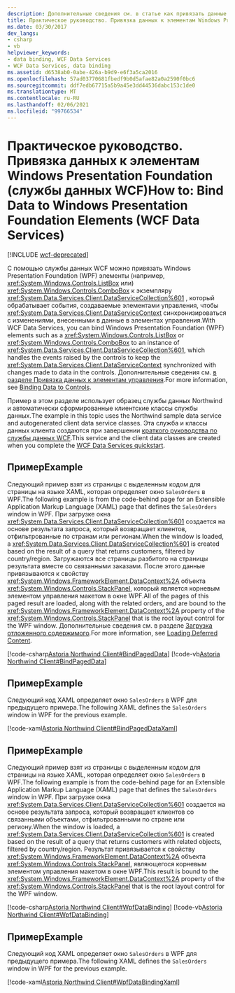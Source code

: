 ```yaml
---
description: Дополнительные сведения см. в статье как привязать данные к элементам Windows Presentation Foundation (службы данных WCF)
title: Практическое руководство. Привязка данных к элементам Windows Presentation Foundation (службы данных WCF)
ms.date: 03/30/2017
dev_langs:
- csharp
- vb
helpviewer_keywords:
- data binding, WCF Data Services
- WCF Data Services, data binding
ms.assetid: d6538ab0-0abe-426a-b9d9-e6f3a5ca2016
ms.openlocfilehash: 57ad03770681fbedf9b0d5afae82a0a2590f0bc6
ms.sourcegitcommit: ddf7edb67715a5b9a45e3dd44536dabc153c1de0
ms.translationtype: MT
ms.contentlocale: ru-RU
ms.lasthandoff: 02/06/2021
ms.locfileid: "99766534"
---
```

# <a name="how-to-bind-data-to-windows-presentation-foundation-elements-wcf-data-services"></a><span data-ttu-id="c89ae-103">Практическое руководство. Привязка данных к элементам Windows Presentation Foundation (службы данных WCF)</span><span class="sxs-lookup"><span data-stu-id="c89ae-103">How to: Bind Data to Windows Presentation Foundation Elements (WCF Data Services)</span></span>

[!INCLUDE [wcf-deprecated](~/includes/wcf-deprecated.md)]

<span data-ttu-id="c89ae-104">С помощью службы данных WCF можно привязать Windows Presentation Foundation (WPF) элементы (например, <xref:System.Windows.Controls.ListBox> или) <xref:System.Windows.Controls.ComboBox> к экземпляру <xref:System.Data.Services.Client.DataServiceCollection%601> , который обрабатывает события, создаваемые элементами управления, чтобы <xref:System.Data.Services.Client.DataServiceContext> синхронизироваться с изменениями, внесенными в данные в элементах управления.</span><span class="sxs-lookup"><span data-stu-id="c89ae-104">With WCF Data Services, you can bind Windows Presentation Foundation (WPF) elements such as a <xref:System.Windows.Controls.ListBox> or <xref:System.Windows.Controls.ComboBox> to an instance of <xref:System.Data.Services.Client.DataServiceCollection%601>, which handles the events raised by the controls to keep the <xref:System.Data.Services.Client.DataServiceContext> synchronized with changes made to data in the controls.</span></span> <span data-ttu-id="c89ae-105">Дополнительные сведения см. [в разделе Привязка данных к элементам управления](binding-data-to-controls-wcf-data-services.md).</span><span class="sxs-lookup"><span data-stu-id="c89ae-105">For more information, see [Binding Data to Controls](binding-data-to-controls-wcf-data-services.md).</span></span>  
  
 <span data-ttu-id="c89ae-106">Пример в этом разделе использует образец службы данных Northwind и автоматически сформированные клиентские классы службы данных.</span><span class="sxs-lookup"><span data-stu-id="c89ae-106">The example in this topic uses the Northwind sample data service and autogenerated client data service classes.</span></span> <span data-ttu-id="c89ae-107">Эта служба и классы данных клиента создаются при завершении [краткого руководства по службы данных WCF](quickstart-wcf-data-services.md).</span><span class="sxs-lookup"><span data-stu-id="c89ae-107">This service and the client data classes are created when you complete the [WCF Data Services quickstart](quickstart-wcf-data-services.md).</span></span>  
  
## <a name="example"></a><span data-ttu-id="c89ae-108">Пример</span><span class="sxs-lookup"><span data-stu-id="c89ae-108">Example</span></span>  

 <span data-ttu-id="c89ae-109">Следующий пример взят из страницы с выделенным кодом для страницы на языке XAML, которая определяет окно `SalesOrders` в WPF.</span><span class="sxs-lookup"><span data-stu-id="c89ae-109">The following example is from the code-behind page for an Extensible Application Markup Language (XAML) page that defines the `SalesOrders` window in WPF.</span></span> <span data-ttu-id="c89ae-110">При загрузке окна <xref:System.Data.Services.Client.DataServiceCollection%601> создается на основе результата запроса, который возвращает клиентов, отфильтрованные по странам или регионам.</span><span class="sxs-lookup"><span data-stu-id="c89ae-110">When the window is loaded, a <xref:System.Data.Services.Client.DataServiceCollection%601> is created based on the result of a query that returns customers, filtered by country/region.</span></span> <span data-ttu-id="c89ae-111">Загружаются все страницы разбитого на страницы результата вместе со связанными заказами. После этого данные привязываются к свойству <xref:System.Windows.FrameworkElement.DataContext%2A> объекта <xref:System.Windows.Controls.StackPanel>, который является корневым элементом управления макетом в окне WPF.</span><span class="sxs-lookup"><span data-stu-id="c89ae-111">All of the pages of this paged result are loaded, along with the related orders, and are bound to the <xref:System.Windows.FrameworkElement.DataContext%2A> property of the <xref:System.Windows.Controls.StackPanel> that is the root layout control for the WPF window.</span></span> <span data-ttu-id="c89ae-112">Дополнительные сведения см. в разделе [Загрузка отложенного содержимого](loading-deferred-content-wcf-data-services.md).</span><span class="sxs-lookup"><span data-stu-id="c89ae-112">For more information, see [Loading Deferred Content](loading-deferred-content-wcf-data-services.md).</span></span>  
  
 [!code-csharp[Astoria Northwind Client#BindPagedData](../../../../samples/snippets/csharp/VS_Snippets_Misc/astoria_northwind_client/cs/customerorderswpf3.xaml.cs#bindpageddata)]
 [!code-vb[Astoria Northwind Client#BindPagedData](../../../../samples/snippets/visualbasic/VS_Snippets_Misc/astoria_northwind_client/vb/customerorderswpf3.xaml.vb#bindpageddata)]  
  
## <a name="example"></a><span data-ttu-id="c89ae-113">Пример</span><span class="sxs-lookup"><span data-stu-id="c89ae-113">Example</span></span>  

 <span data-ttu-id="c89ae-114">Следующий код XAML определяет окно `SalesOrders` в WPF для предыдущего примера.</span><span class="sxs-lookup"><span data-stu-id="c89ae-114">The following XAML defines the `SalesOrders` window in WPF for the previous example.</span></span>  
  
 [!code-xaml[Astoria Northwind Client#BindPagedDataXaml](../../../../samples/snippets/visualbasic/VS_Snippets_Misc/astoria_northwind_client/vb/customerorderswpf3.xaml#bindpageddataxaml)]  
  
## <a name="example"></a><span data-ttu-id="c89ae-115">Пример</span><span class="sxs-lookup"><span data-stu-id="c89ae-115">Example</span></span>  

 <span data-ttu-id="c89ae-116">Следующий пример взят из страницы с выделенным кодом для страницы на языке XAML, которая определяет окно `SalesOrders` в WPF.</span><span class="sxs-lookup"><span data-stu-id="c89ae-116">The following example is from the code-behind page for an Extensible Application Markup Language (XAML) page that defines the `SalesOrders` window in WPF.</span></span> <span data-ttu-id="c89ae-117">При загрузке окна <xref:System.Data.Services.Client.DataServiceCollection%601> создается на основе результата запроса, который возвращает клиентов со связанными объектами, отфильтрованными по стране или региону.</span><span class="sxs-lookup"><span data-stu-id="c89ae-117">When the window is loaded, a <xref:System.Data.Services.Client.DataServiceCollection%601> is created based on the result of a query that returns customers with related objects, filtered by country/region.</span></span> <span data-ttu-id="c89ae-118">Результат привязывается к свойству <xref:System.Windows.FrameworkElement.DataContext%2A> объекта <xref:System.Windows.Controls.StackPanel>, являющегося корневым элементом управления макетом в окне WPF.</span><span class="sxs-lookup"><span data-stu-id="c89ae-118">This result is bound to the <xref:System.Windows.FrameworkElement.DataContext%2A> property of the <xref:System.Windows.Controls.StackPanel> that is the root layout control for the WPF window.</span></span>  
  
 [!code-csharp[Astoria Northwind Client#WpfDataBinding](../../../../samples/snippets/csharp/VS_Snippets_Misc/astoria_northwind_client/cs/customerorderswpf.xaml.cs#wpfdatabinding)]
 [!code-vb[Astoria Northwind Client#WpfDataBinding](../../../../samples/snippets/visualbasic/VS_Snippets_Misc/astoria_northwind_client/vb/customerorderswpf.xaml.vb#wpfdatabinding)]  
  
## <a name="example"></a><span data-ttu-id="c89ae-119">Пример</span><span class="sxs-lookup"><span data-stu-id="c89ae-119">Example</span></span>  

 <span data-ttu-id="c89ae-120">Следующий код XAML определяет окно `SalesOrders` в WPF для предыдущего примера.</span><span class="sxs-lookup"><span data-stu-id="c89ae-120">The following XAML defines the `SalesOrders` window in WPF for the previous example.</span></span>  
  
 [!code-xaml[Astoria Northwind Client#WpfDataBindingXaml](../../../../samples/snippets/visualbasic/VS_Snippets_Misc/astoria_northwind_client/vb/customerorderswpf.xaml#wpfdatabindingxaml)]
